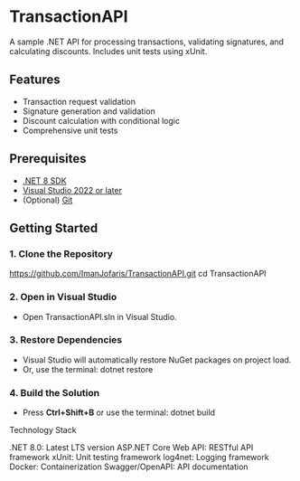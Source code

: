 # TransactionAPI

A sample .NET API for processing transactions, validating signatures, and calculating discounts. Includes unit tests using xUnit.

## Features

- Transaction request validation
- Signature generation and validation
- Discount calculation with conditional logic
- Comprehensive unit tests

## Prerequisites

- [.NET 8 SDK](https://dotnet.microsoft.com/download)
- [Visual Studio 2022 or later](https://visualstudio.microsoft.com/)
- (Optional) [Git](https://git-scm.com/)

## Getting Started

### 1. Clone the Repository
https://github.com/ImanJofaris/TransactionAPI.git 
cd TransactionAPI

### 2. Open in Visual Studio

- Open TransactionAPI.sln in Visual Studio.

### 3. Restore Dependencies

- Visual Studio will automatically restore NuGet packages on project load.
- Or, use the terminal:
dotnet restore

### 4. Build the Solution

- Press **Ctrl+Shift+B** or use the terminal:
dotnet build

Technology Stack

.NET 8.0: Latest LTS version
ASP.NET Core Web API: RESTful API framework
xUnit: Unit testing framework
log4net: Logging framework
Docker: Containerization
Swagger/OpenAPI: API documentation
